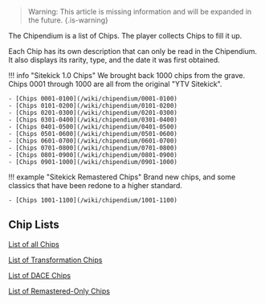 >  Warning:	This article is missing information and will be expanded in the future. 
{.is-warning}

The Chipendium is a list of Chips. The player collects Chips to fill it up.

Each Chip has its own description that can only be read in the Chipendium. It also displays its rarity, type, and the date it was first obtained.

!!! info "Sitekick 1.0 Chips"
	We brought back 1000 chips from the grave.  Chips 0001 through 1000 are all from the original "YTV Sitekick".
	
	- [Chips 0001-0100](/wiki/chipendium/0001-0100)
	- [Chips 0101-0200](/wiki/chipendium/0101-0200)
	- [Chips 0201-0300](/wiki/chipendium/0201-0300)
	- [Chips 0301-0400](/wiki/chipendium/0301-0400)
	- [Chips 0401-0500](/wiki/chipendium/0401-0500)
	- [Chips 0501-0600](/wiki/chipendium/0501-0600)
	- [Chips 0601-0700](/wiki/chipendium/0601-0700)
	- [Chips 0701-0800](/wiki/chipendium/0701-0800)
	- [Chips 0801-0900](/wiki/chipendium/0801-0900)
	- [Chips 0901-1000](/wiki/chipendium/0901-1000)


!!! example "Sitekick Remastered Chips"
	Brand new chips, and some classics that have been redone to a higher standard.
	
	- [Chips 1001-1100](/wiki/chipendium/1001-1100)


## Chip Lists
[List of all Chips](/wiki/chipendium/All-Chips)

[List of Transformation Chips](/Home/Sitekick/Chips/Transformation-Chips)

[List of DACE Chips](/Home/Sitekick/DACE/Winners)

[List of Remastered-Only Chips](/wiki/chipendium/New-Chips)